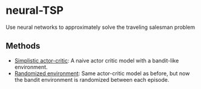# neural-TSP
Use neural networks to approximately solve the traveling salesman problem

## Methods
* [Simplistic actor-critic](notebooks/training/01_actor_critic.ipynb): A naive actor critic model with a bandit-like environment.
* [Randomized environment](notebooks/training/02_actor_critic_random_env.ipynb): Same actor-critic model as before, but now the bandit environment is randomized between each episode.